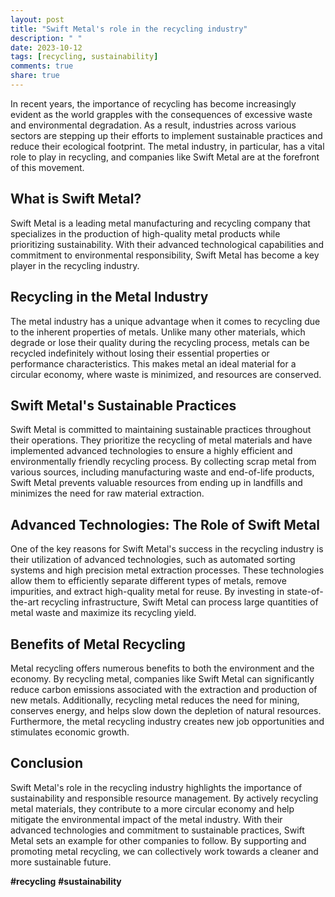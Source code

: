 ```yaml
---
layout: post
title: "Swift Metal's role in the recycling industry"
description: " "
date: 2023-10-12
tags: [recycling, sustainability]
comments: true
share: true
---
```


In recent years, the importance of recycling has become increasingly evident as the world grapples with the consequences of excessive waste and environmental degradation. As a result, industries across various sectors are stepping up their efforts to implement sustainable practices and reduce their ecological footprint. The metal industry, in particular, has a vital role to play in recycling, and companies like Swift Metal are at the forefront of this movement.

## What is Swift Metal?

Swift Metal is a leading metal manufacturing and recycling company that specializes in the production of high-quality metal products while prioritizing sustainability. With their advanced technological capabilities and commitment to environmental responsibility, Swift Metal has become a key player in the recycling industry.

## Recycling in the Metal Industry

The metal industry has a unique advantage when it comes to recycling due to the inherent properties of metals. Unlike many other materials, which degrade or lose their quality during the recycling process, metals can be recycled indefinitely without losing their essential properties or performance characteristics. This makes metal an ideal material for a circular economy, where waste is minimized, and resources are conserved.

## Swift Metal's Sustainable Practices

Swift Metal is committed to maintaining sustainable practices throughout their operations. They prioritize the recycling of metal materials and have implemented advanced technologies to ensure a highly efficient and environmentally friendly recycling process. By collecting scrap metal from various sources, including manufacturing waste and end-of-life products, Swift Metal prevents valuable resources from ending up in landfills and minimizes the need for raw material extraction.

## Advanced Technologies: The Role of Swift Metal

One of the key reasons for Swift Metal's success in the recycling industry is their utilization of advanced technologies, such as automated sorting systems and high precision metal extraction processes. These technologies allow them to efficiently separate different types of metals, remove impurities, and extract high-quality metal for reuse. By investing in state-of-the-art recycling infrastructure, Swift Metal can process large quantities of metal waste and maximize its recycling yield.

## Benefits of Metal Recycling

Metal recycling offers numerous benefits to both the environment and the economy. By recycling metal, companies like Swift Metal can significantly reduce carbon emissions associated with the extraction and production of new metals. Additionally, recycling metal reduces the need for mining, conserves energy, and helps slow down the depletion of natural resources. Furthermore, the metal recycling industry creates new job opportunities and stimulates economic growth.

## Conclusion

Swift Metal's role in the recycling industry highlights the importance of sustainability and responsible resource management. By actively recycling metal materials, they contribute to a more circular economy and help mitigate the environmental impact of the metal industry. With their advanced technologies and commitment to sustainable practices, Swift Metal sets an example for other companies to follow. By supporting and promoting metal recycling, we can collectively work towards a cleaner and more sustainable future.

**#recycling** **#sustainability**